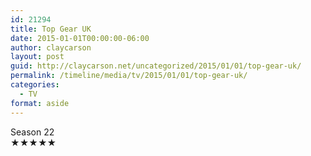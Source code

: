 ```yaml
---
id: 21294
title: Top Gear UK
date: 2015-01-01T00:00:00-06:00
author: claycarson
layout: post
guid: http://claycarson.net/uncategorized/2015/01/01/top-gear-uk/
permalink: /timeline/media/tv/2015/01/01/top-gear-uk/
categories:
  - TV
format: aside
---
```

<div class="media-details">Season 22</div>

<div class="media-creator"></div>

<div class="media-rating">★★★★★</div>